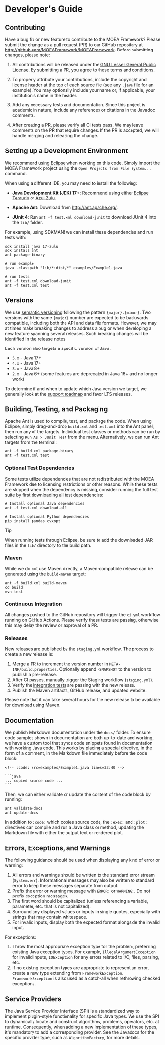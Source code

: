 # Developer's Guide

## Contributing

Have a bug fix or new feature to contribute to the MOEA Framework?  Please submit the change as a pull request (PR) to
our GitHub repository at http://github.com/MOEAFramework/MOEAFramework.  Before submitting changes, please note:

1. All contributions will be released under the [GNU Lesser General Public License](../META-INF/LGPL-LICENSE).  By
   submitting a PR, you agree to these terms and conditions.
   
2. To properly attribute your contributions, include the copyright and license header at the top of each source file
   (see any `.java` file for an example).  You may optionally include your name or, if applicable, your institution's
   name in the header.

3. Add any necessary tests and documentation.  Since this project is academic in nature, include any references or
   citations in the Javadoc comments.
   
4. After creating a PR, please verify all CI tests pass.  We may leave comments on the PR that require changes.  If the
   PR is accepted, we will handle merging and releasing the change.

## Setting up a Development Environment

We recommend using [Eclipse](http://eclipse.org/) when working on this code.  Simply import the MOEA Framework
project using the `Open Projects from File System...` command.

When using a different IDE, you may need to install the following:

* **Java Development Kit (JDK) 17+**: Recommend using either [Eclipse Temurin](https://adoptium.net/) or
  [Azul Zulu](https://www.azul.com/downloads/?package=jdk).

* **Apache Ant**: Download from http://ant.apache.org/.

* **JUnit 4**: Run `ant -f test.xml download-junit` to download JUnit 4 into the `lib/` folder.

For example, using SDKMAN! we can install these dependencies and run tests with:

```
sdk install java 17-zulu
sdk install ant
ant package-binary

# run example
java -classpath "lib/*:dist/*" examples/Example1.java

# run tests
ant -f test.xml download-junit
ant -f test.xml test
```

## Versions

We use [semantic versioning](https://semver.org/) following the pattern `{major}.{minor}`.  Two versions with the
same `{major}` number are expected to be backwards compatible, including both the API and data file formats.  However,
we may at times make breaking changes to address a bug or when developing a new feature spanning several releases.
Such breaking changes will be identified in the release notes.

Each version also targets a specific version of Java:

* `5.x` - Java 17+
* `4.x` - Java 17+
* `3.x` - Java 8+
* `2.x` - Java 6+ (some features are deprecated in Java 16+ and no longer work)

To determine if and when to update which Java version we target, we generally look at the
[support roadmap](https://www.oracle.com/java/technologies/java-se-support-roadmap.html) and favor LTS releases.

## Building, Testing, and Packaging

Apache Ant is used to compile, test, and package the code.  When using Eclipse, simply drag-and-drop `build.xml` and
`test.xml` into the Ant panel, then run any of the targets.  Individual test classes or methods can be run
by selecting `Run As > JUnit Test` from the menu.  Alternatively, we can run Ant targets from the terminal:

```
ant -f build.xml package-binary
ant -f test.xml test
```

### Optional Test Dependencies

Some tests utilize dependencies that are not redistributed with the MOEA Framework due to licensing restrictions or
other reasons.  While these tests are skipped when the dependency is missing, consider running the full test suite by
first downloading all test dependencies:

```
# Install optional Java dependencies
ant -f test.xml download-all

# Install optional Python dependencies
pip install pandas cvxopt
```

> [!TIP]
> When running tests through Eclipse, be sure to add the downloaded JAR files in the `lib/` directory to the build path.

### Maven

While we do not use Maven directly, a Maven-compatible release can be generated using the `build-maven` target:

```
ant -f build.xml build-maven
cd build
mvn test
```

### Continuous Integration

All changes pushed to the GitHub repository will trigger the `ci.yml` workflow running on GitHub Actions.  Please
verify these tests are passing, otherwise this may delay the review or approval of a PR.

### Releases

New releases are published by the `staging.yml` workflow.  The process to create a new release is:

1. Merge a PR to increment the version number in `META-INF/build.properties`.  Optionally append `-SNAPSHOT` to the
   version to publish a pre-release.
2. After CI passes, manually trigger the Staging workflow (`staging.yml`).
3. Verify the [integration tests](https://github.com/MOEAFramework/IntegrationTests) are passing with the new release.
4. Publish the Maven artifacts, GitHub release, and updated website.

Please note that it can take several hours for the new release to be available for download using Maven.

## Documentation

We publish Markdown documentation under the `docs/` folder.  To ensure code samples shown in documentation are both
up-to-date and working, we have a custom tool that syncs code snippets found in documentation with working Java code.
This works by placing a special directive, in the form of a comment, in the Markdown file immediately before the code
block:

````
<!-- :code: src=examples/Example1.java lines=33:40 -->

```java
... copied source code ...
```
````

Then, we can either validate or update the content of the code block by running:

```
ant validate-docs
ant update-docs
```

In addition to `:code:` which copies source code, the `:exec:` and `:plot:` directives can compile and run a Java
class or method, updating the Markdown file with either the output text or rendered plot.

## Errors, Exceptions, and Warnings

The following guidance should be used when displaying any kind of error or warning:

1. All errors and warnings should be written to the standard error stream (`System.err`).  Informational messages may
   also be written to standard error to keep these messages separate from output.
2. Prefix the error or warning message with `ERROR:` or `WARNING:`.  Do not prefix exception messages.
3. The first word should be capitalized (unless referencing a variable, parameter, etc. that is not capitalized).
4. Surround any displayed values or inputs in single quotes, especially with strings that may contain whitespace.
5. For invalid inputs, display both the expected format alongside the invalid input.

For exceptions:

1. Throw the most appropriate exception type for the problem, preferring existing Java exception types.  For example,
   `IllegalArgumentException` for invalid inputs, `IOException` for any errors related to I/O, files, parsing, etc.
2. If no existing exception types are appropriate to represent an error, create a new type extending from
   `FrameworkException`.  `FrameworkException` is also used as a catch-all when rethrowing checked exceptions.

## Service Providers

The Java Service Provider Interface (SPI) is a standardized way to implement plugin-style functionality for specific
Java types.  We use the SPI to dynamically locate and construct algorithms, problems, operators, etc. at runtime.
Consequently, when adding a new implementation of these types, it's mandatory to add a corresponding provider.
See the Javadocs for the specific provider type, such as `AlgorithmFactory`, for more details.

